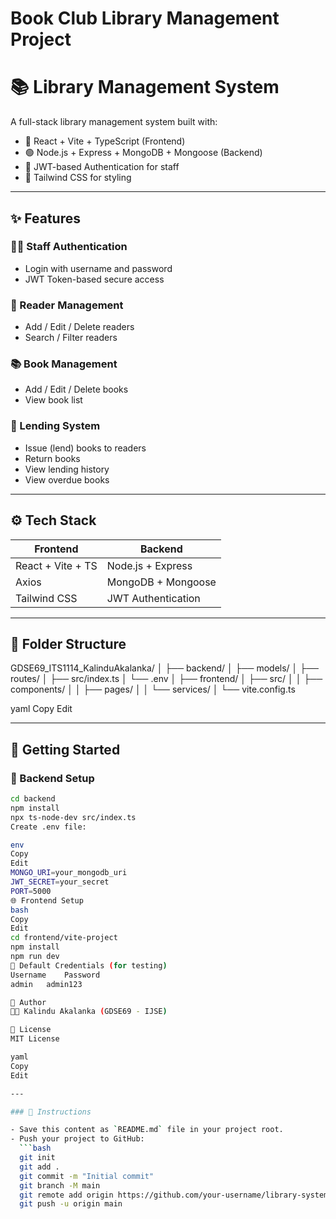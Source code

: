 # Book Club Library Management Project



# 📚 Library Management System

A full-stack library management system built with:

- 🔵 React + Vite + TypeScript (Frontend)
- 🟢 Node.js + Express + MongoDB + Mongoose (Backend)
- 🔐 JWT-based Authentication for staff
- 🎨 Tailwind CSS for styling

---

## ✨ Features

### 👩‍💼 Staff Authentication
- Login with username and password
- JWT Token-based secure access

### 📖 Reader Management
- Add / Edit / Delete readers
- Search / Filter readers

### 📚 Book Management
- Add / Edit / Delete books
- View book list

### 🔁 Lending System
- Issue (lend) books to readers
- Return books
- View lending history
- View overdue books

---

## ⚙️ Tech Stack

| Frontend | Backend |
|----------|---------|
| React + Vite + TS | Node.js + Express |
| Axios | MongoDB + Mongoose |
| Tailwind CSS | JWT Authentication |

---

## 📁 Folder Structure

GDSE69_ITS1114_KalinduAkalanka/
│
├── backend/
│ ├── models/
│ ├── routes/
│ ├── src/index.ts
│ └── .env
│
├── frontend/
│ ├── src/
│ │ ├── components/
│ │ ├── pages/
│ │ └── services/
│ └── vite.config.ts

yaml
Copy
Edit

---

## 🚀 Getting Started

### 🔧 Backend Setup

```bash
cd backend
npm install
npx ts-node-dev src/index.ts
Create .env file:

env
Copy
Edit
MONGO_URI=your_mongodb_uri
JWT_SECRET=your_secret
PORT=5000
🌐 Frontend Setup
bash
Copy
Edit
cd frontend/vite-project
npm install
npm run dev
🔐 Default Credentials (for testing)
Username	Password
admin	admin123

📝 Author
👨‍💻 Kalindu Akalanka (GDSE69 - IJSE)

📄 License
MIT License

yaml
Copy
Edit

---

### 🔄 Instructions

- Save this content as `README.md` file in your project root.
- Push your project to GitHub:
  ```bash
  git init
  git add .
  git commit -m "Initial commit"
  git branch -M main
  git remote add origin https://github.com/your-username/library-system.git
  git push -u origin main
